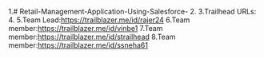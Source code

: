 
1.# Retail-Management-Application-Using-Salesforce-
2.
3.Trailhead URLs:
4.
5.Team Lead:https://trailblazer.me/id/rajer24
6.Team member:https://trailblazer.me/id/vinbe1
7.Team member:https://trailblazer.me/id/strailhead
8.Team member:https://trailblazer.me/id/ssneha61
